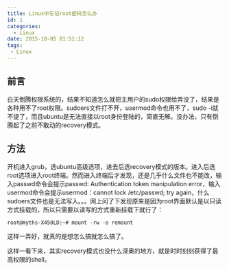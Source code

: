 ```yaml
---
title: Linux中忘记root密码怎么办
id: 1
categories:
  - Linux
date: 2015-10-05 01:51:12
tags:
 - Linux
---
```


## 前言
白天倒腾权限系统的，结果不知道怎么就把主用户的sudo权限给弄没了，结果是各种用不了root权限。sudoers文件打不开，usermod命令也用不了，sudo -i就不提了，而且ubuntu是无法直接以root身份登陆的，简直无解。没办法，只有倒腾起了之前不敢动的recovery模式。

## 方法
开机进入grub，选ubuntu高级选项，进去后选recovery模式的版本。进入后选root选项进入root终端。然而进入终端后才发现，还是几乎什么文件也不能改，输入passwd命令会提示passwd: Authentication token manipulation error，输入usermod命令会提示usermod：cannot lock /etc/passwd; try again，什么sudoers文件也是无法写入。。。网上问了下发现原来是因为root界面默认是以只读方式挂载的，所以只需要以读写的方式重新挂载下就行了：
```
root@myths-X450LD:~# mount -rw -o remount
```

这样一弄好，就真的是想怎么搞就怎么搞了。

这样一看下来，其实recovery模式也没什么深奥的地方，就是时时刻刻获得了最高权限的shell。
